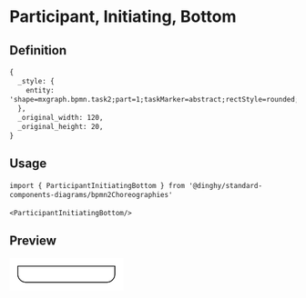 # Participant, Initiating, Bottom

## Definition

```
{
  _style: { 
    entity: 'shape=mxgraph.bpmn.task2;part=1;taskMarker=abstract;rectStyle=rounded;isLoopSub=0;topLeftStyle=square;topRightStyle=square;whiteSpace=wrap;html=1;',
  },
  _original_width: 120,
  _original_height: 20,
}
```

## Usage

```
import { ParticipantInitiatingBottom } from '@dinghy/standard-components-diagrams/bpmn2Choreographies'

<ParticipantInitiatingBottom/>
```

## Preview

<img src="./participant-initiating-bottom.png" width="200"/>
